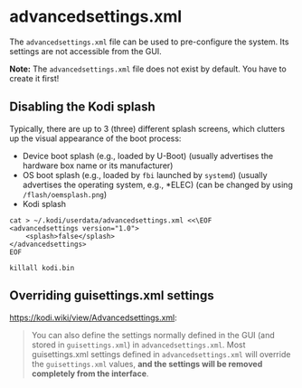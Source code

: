 # advancedsettings.xml

The `advancedsettings.xml` file can be used to pre-configure the system. Its settings are not accessible from the GUI.

__Note:__ The `advancedsettings.xml` file does not exist by default. You have to create it first! 

## Disabling the Kodi splash

Typically, there are up to 3 (three) different splash screens, which clutters up the visual appearance of the boot process:

- Device boot splash (e.g., loaded by U-Boot) (usually advertises the hardware box name or its manufacturer)
- OS boot splash (e.g., loaded by `fbi` launched by `systemd`) (usually advertises the operating system, e.g., *ELEC) (can be changed by using `/flash/oemsplash.png`)
- Kodi splash

```
cat > ~/.kodi/userdata/advancedsettings.xml <<\EOF
<advancedsettings version="1.0">
    <splash>false</splash>
</advancedsettings>
EOF

killall kodi.bin
```

## Overriding guisettings.xml settings

https://kodi.wiki/view/Advancedsettings.xml:

> You can also define the settings normally defined in the GUI (and stored in `guisettings.xml`) in `advancedsettings.xml`. Most guisettings.xml settings defined in `advancedsettings.xml` will override the `guisettings.xml` values, __and the settings will be removed completely from the interface__. 
